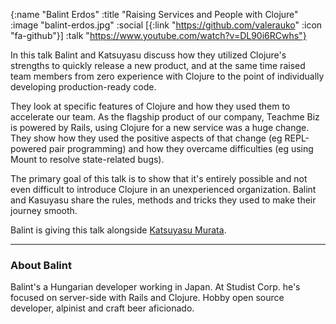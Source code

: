 {:name "Balint Erdos"
 :title "Raising Services and People with Clojure"
 :image "balint-erdos.jpg"
 :social [{:link "https://github.com/valerauko" :icon "fa-github"}]
 :talk "https://www.youtube.com/watch?v=DL90i6RCwhs"}

In this talk Balint and Katsuyasu discuss how they utilized Clojure's strengths to quickly release a new product, and at the same time raised team members from zero experience with Clojure to the point of individually developing production-ready code.

They look at specific features of Clojure and how they used them to accelerate our team. As the flagship product of our company, Teachme Biz is powered by Rails, using Clojure for a new service was a huge change. They show how they used the positive aspects of that change (eg REPL-powered pair programming) and how they overcame difficulties (eg using Mount to resolve state-related bugs).

The primary goal of this talk is to show that it's entirely possible and not even difficult to introduce Clojure in an unexperienced organization. Balint and Kasuyasu share the rules, methods and tricks they used to make their journey smooth.

Balint is giving this talk alongside [Katsuyasu Murata](katsuyasu-murata).

---

### About Balint

Balint's a Hungarian developer working in Japan. At Studist Corp. he's focused on server-side with Rails and Clojure. Hobby open source developer, alpinist and craft beer aficionado.
